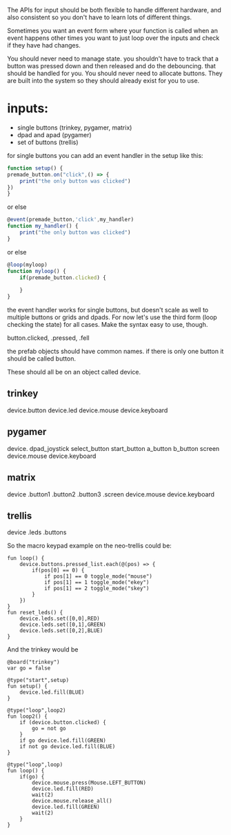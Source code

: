 The APIs for input should be both flexible to handle different hardware, and 
also consistent so you don't have to learn lots of different things.

Sometimes you want an event form where your function is called when an event happens
other times you want to just loop over the inputs and check if they have had changes.

You should never need to manage state. you shouldn't have to track that a button was 
pressed down and then released and do the debouncing. that should be handled for you.
You should never need to allocate buttons. They are built into the system so they should
already exist for you to use.

# inputs:

* single buttons (trinkey, pygamer, matrix)
* dpad and apad (pygamer)
* set of buttons (trellis)

for single buttons you can add an event handler in the setup like this:

```javascript
function setup() {
premade_button.on("click",() => {
    print("the only button was clicked")
})
}
```

or else

```javascript
@event(premade_button,'click',my_handler)
function my_handler() {
    print("the only button was clicked")
}
```

or else

```javascript
@loop(myloop)
function myloop() {
    if(premade_button.clicked) {
        
    }
}
```


the event handler works for single buttons, but doesn't scale as well to multiple buttons or grids
and dpads.  For now let's use the third form (loop checking the state) for all cases. Make the syntax
easy to use, though.


button.clicked, .pressed, .fell


the prefab objects should have common names. if there is only one button it should be called button.

These should all be on an object called device.


## trinkey
device.button
device.led
device.mouse
device.keyboard

## pygamer
device.
    dpad_joystick
    select_button
    start_button
    a_button
    b_button
    screen
device.mouse
device.keyboard

## matrix
device
    .button1
    .button2
    .button3
    .screen
device.mouse
device.keyboard

## trellis
device
    .leds
    .buttons
    


So the macro keypad example on the neo-trellis could be:

```
fun loop() {
    device.buttons.pressed_list.each(@(pos) => {
        if(pos[0] == 0) {
            if pos[1] == 0 toggle_mode("mouse")
            if pos[1] == 1 toggle_mode("ekey")
            if pos[1] == 2 toggle_mode("skey")
        }
    })
}
fun reset_leds() {
    device.leds.set([0,0],RED)
    device.leds.set([0,1],GREEN)
    device.leds.set([0,2],BLUE)
}
```

And the trinkey would be

```
@board("trinkey")
var go = false

@type("start",setup)
fun setup() {
    device.led.fill(BLUE)
}

@type("loop",loop2)
fun loop2() {
    if (device.button.clicked) {
        go = not go
    }
    if go device.led.fill(GREEN)
    if not go device.led.fill(BLUE)
}

@type("loop",loop)
fun loop() {
    if(go) {
        device.mouse.press(Mouse.LEFT_BUTTON)
        device.led.fill(RED)
        wait(2)
        device.mouse.release_all()
        device.led.fill(GREEN)
        wait(2)
    }
}
```

